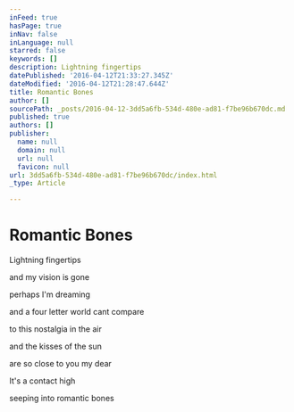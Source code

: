 ```yaml
---
inFeed: true
hasPage: true
inNav: false
inLanguage: null
starred: false
keywords: []
description: Lightning fingertips
datePublished: '2016-04-12T21:33:27.345Z'
dateModified: '2016-04-12T21:28:47.644Z'
title: Romantic Bones
author: []
sourcePath: _posts/2016-04-12-3dd5a6fb-534d-480e-ad81-f7be96b670dc.md
published: true
authors: []
publisher:
  name: null
  domain: null
  url: null
  favicon: null
url: 3dd5a6fb-534d-480e-ad81-f7be96b670dc/index.html
_type: Article

---
```

# Romantic Bones

Lightning fingertips

and my vision is gone

perhaps I'm dreaming

and a four letter world cant compare

to this nostalgia in the air

and the kisses of the sun

are so close to you my dear

It's a contact high

seeping into romantic bones